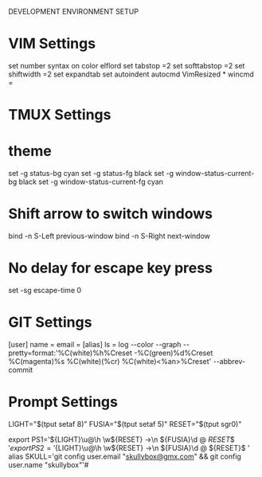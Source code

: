 DEVELOPMENT ENVIRONMENT SETUP

VIM Settings
============

set number
syntax on
color elflord
set tabstop =2
set softtabstop =2
set shiftwidth =2
set expandtab
set autoindent
autocmd VimResized * wincmd =

TMUX Settings
============
# theme
set -g status-bg cyan
set -g status-fg black
set -g window-status-current-bg black
set -g window-status-current-fg cyan

# Shift arrow to switch windows
bind -n S-Left  previous-window
bind -n S-Right next-window

# No delay for escape key press
set -sg escape-time 0



GIT Settings
============

[user]
	name = 
	email = 
[alias]
	ls = log --color --graph --pretty=format:'%C(white)%h%Creset -%C(green)%d%Creset %C(magenta)%s %C(white)(%cr) %C(white)<%an>%Creset' --abbrev-commit


Prompt Settings
============

LIGHT="$(tput setaf 8)"
FUSIA="$(tput setaf 5)"
RESET="$(tput sgr0)"

export PS1='${LIGHT}\u@\h \w${RESET} ->\n ${FUSIA}\d \@ ${RESET}\$ '
export PS2='${LIGHT}\u@\h \w${RESET} ->\n ${FUSIA}\d \@ ${RESET}\$ '
alias SKULL='git config user.email "skullybox@gmx.com" && git config user.name "skullybox"'#


